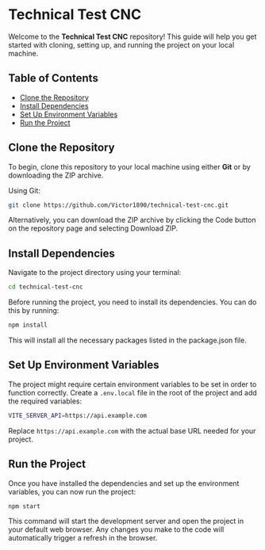 # Technical Test CNC

Welcome to the **Technical Test CNC** repository! This guide will help you get started with cloning, setting up, and running the project on your local machine.

## Table of Contents

- [Clone the Repository](#clone-the-repository)
- [Install Dependencies](#install-dependencies)
- [Set Up Environment Variables](#set-up-environment-variables)
- [Run the Project](#run-the-project)

## Clone the Repository

To begin, clone this repository to your local machine using either **Git** or by downloading the ZIP archive.

Using Git:

```bash
git clone https://github.com/Victor1890/technical-test-cnc.git
```
Alternatively, you can download the ZIP archive by clicking the Code button on the repository page and selecting Download ZIP.

## Install Dependencies

Navigate to the project directory using your terminal:

```sh
cd technical-test-cnc
```

Before running the project, you need to install its dependencies. You can do this by running:

```sh
npm install
```

This will install all the necessary packages listed in the package.json file.

## Set Up Environment Variables

The project might require certain environment variables to be set in order to function correctly. Create a ``.env.local`` file in the root of the project and add the required variables:

```sh
VITE_SERVER_API=https://api.example.com
```

Replace ``https://api.example.com`` with the actual base URL needed for your project.

## Run the Project

Once you have installed the dependencies and set up the environment variables, you can now run the project:

```sh
npm start
```

This command will start the development server and open the project in your default web browser. Any changes you make to the code will automatically trigger a refresh in the browser.